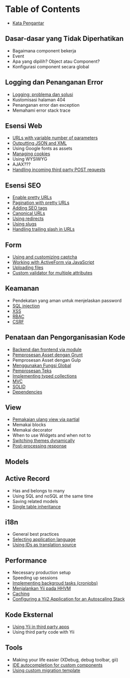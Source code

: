 Table of Contents
=================

- [Kata Pengantar](preface.md)

Dasar-dasar yang Tidak Diperhatikan
----------------

- Bagaimana component bekerja
- Event
- Apa yang dipilih? Object atau Component?
- Konfigurasi component secara global

Logging dan Penanganan Error
--------------------------

- [Logging: problema dan solusi](logging-problems-and-solutions.md)
- Kustomisasi halaman 404
- Penanganan error dan exception
- Memahami error stack trace

Esensi Web
--------------

- [URLs with variable number of parameters](urls-variable-number-of-parameters.md)
- [Outputting JSON and XML](response-formats.md)
- Using Google fonts as assets
- [Managing cookies](cookies.md)
- Using WYSIWYG
- AJAX???
- [Handling incoming third party POST requests](incoming-post.md)

Esensi SEO
--------------

- [Enable pretty URLs](enable-pretty-urls.md)
- [Pagination with pretty URLs](pagination-pretty-urls.md)
- [Adding SEO tags](adding-seo-tags.md)
- [Canonical URLs](canonical-urls.md)
- [Using redirects](using-redirects.md)
- [Using slugs](using-slugs.md)
- [Handling trailing slash in URLs](handling-trailing-slash-in-urls.md)

Form
-----

- [Using and customizing captcha](forms-captcha.md)
- [Working with ActiveForm via JavaScript](forms-activeform-js.md)
- [Uploading files](forms-uploading-files.md)
- [Custom validator for multiple attributes](forms-validator-multiple-attributes.md)

Keamanan
--------

- Pendekatan yang aman untuk menjelaskan password
- [SQL injection](sql-injection.md)
- [XSS](xss.md)
- [RBAC](security-rbac.md)
- [CSRF](csrf.md)

Penataan dan Pengorganisasian Kode
-------------------------------

- [Backend dan frontend via module](structure-backend-frontend-modules.md)
- [Pemprosesan Asset dengan Grunt](structure-asset-processing-with-grunt.md)
- Pemprosesan Asset dengan Gulp
- [Menggunakan Fungsi Global](structure-global-functions.md)
- [Pemprosesan Teks](processing-text.md)
- [Implementing typed collections](structure-collections.md)
- [MVC](mvc.md)
- [SOLID](solid.md)
- [Dependencies](dependencies.md)

View
----

- [Pemakaian ulang view via partial](reusing-views-via-partials.md)
- Memakai blocks
- Memakai decorator
- When to use Widgets and when not to
- [Switching themes dynamically](switching-themes.md)
- [Post-processing response](response-post-processing.md)

Models
------


Active Record
-------------

- Has and belongs to many
- Using SQL and noSQL at the same time
- Saving related models
- [Single table inheritance](ar-single-table-inheritance.md)


i18n
----

- General best practices
- [Selecting application language](i18n-selecting-application-language.md)
- [Using IDs as translation source](i18n-using-ids-as-translation-source.md)


Performance
-----------

- Necessary production setup
- Speeding up sessions
- [Implementing backgroud tasks (cronjobs)](performance-cron.md)
- [Menjalankan Yii pada HHVM](performance-hhvm.md)
- [Caching](caching.md)
- [Configuring a Yii2 Application for an Autoscaling Stack](scaling.md)

Kode Eksternal
-------------

- [Using Yii in third party apps](using-yii-in-third-party-apps.md)
- Using third party code with Yii

Tools
-----

- Making your life easier (XDebug, debug toolbar, gii)
- [IDE autocompletion for custom components](ide-autocompletion.md)
- [Using custom migration template](using-custom-migration-template.md)
